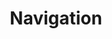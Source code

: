 ---
title: "Navigation"
subject: "scrape"
link: "https://github.com/PhilChodrow/PIC16B/blob/master/lectures/scrape/wikipedia/wikipedia/spiders/penguincrawler.py"
order: 2
---